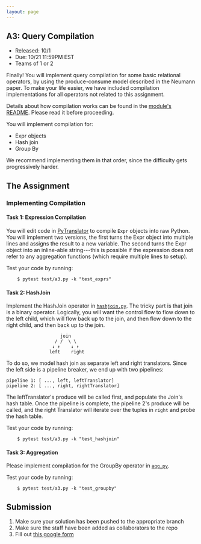 ```yaml
---
layout: page
---
```



## A3: Query Compilation 

* Released:  10/1
* Due: 10/21 11:59PM EST
* Teams of 1 or 2

Finally!   You will implement query compilation for some basic relational operators, by using the produce-consume model described in the Neumann paper.
To make your life easier, we have included compilation implementations for all operators not related to this assignment.

Details about how compilation works can be found in the [module's README](../databass/compile/README.md).  Please read it before proceeding.

You will implement compilation for:

* Expr objects
* Hash join 
* Group By 

We recommend implementing them in that order, since the difficulty gets progressively harder.


## The Assignment

### Implementing Compilation

#### Task 1: Expression Compilation


You will edit code in [PyTranslator](../databass/compile/py/translator.py) to compile `Expr` objects into raw Python.  You will implement two versions, the first turns the Expr object into multiple lines and assigns the result to a new variable.  The second turns the Expr object into an inline-able string---this is possible if the expression does not refer to any aggregation functions (which require multiple lines to setup).

Test your code by running:

        $ pytest test/a3.py -k "test_exprs"


#### Task 2: HashJoin

Implement the HashJoin operator in [`hashjoin.py`](../databass/compile/py/hashjoin.py).  The tricky part is that join is a binary operator.  Logically, you will want the control flow to flow down to the left child, which will flow back up to the join, and then flow down to the right child, and then back up to the join.  

                        join
                      / /  \ \
                     ↓ ↑    ↓ ↑ 
                    left    right

To do so, we model hash join as separate left and right translators.  Since the left side is a pipeline breaker,
we end up with two pipelines:

    pipeline 1: [ ..., left, leftTranslator]
    pipeline 2: [ ..., right, rightTranslator]


The leftTranslator's produce will be called first, and populate the Join's hash table.  Once the pipeline
is complete, the pipeline 2's produce will be called, and the right Translator will iterate over 
the tuples in `right` and probe the hash table.    

Test your code by running:

        $ pytest test/a3.py -k "test_hashjoin"


#### Task 3: Aggregation 

Please implement compilation for the GroupBy operator in [`agg.py`](../databass/compile/py/agg.py).

Test your code by running:

        $ pytest test/a3.py -k "test_groupby"


## Submission

1. Make sure your solution has been pushed to the appropriate branch
2. Make sure the staff have been added as collaborators to the repo
3. Fill out [this google form](#)

